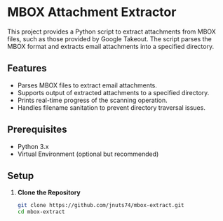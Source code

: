 # MBOX Attachment Extractor

This project provides a Python script to extract attachments from MBOX files, such as those provided by Google Takeout. The script parses the MBOX format and extracts email attachments into a specified directory.

## Features

- Parses MBOX files to extract email attachments.
- Supports output of extracted attachments to a specified directory.
- Prints real-time progress of the scanning operation.
- Handles filename sanitation to prevent directory traversal issues.

## Prerequisites

- Python 3.x
- Virtual Environment (optional but recommended)

## Setup

1. **Clone the Repository**

   ```bash
   git clone https://github.com/jnuts74/mbox-extract.git
   cd mbox-extract
